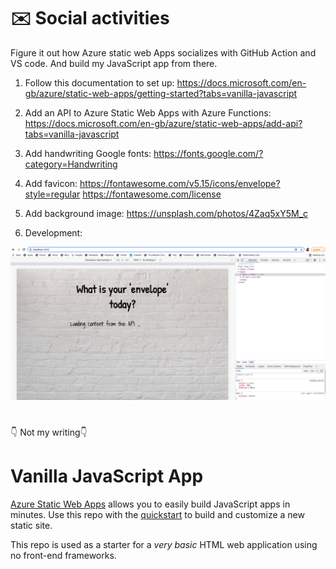 # :envelope: Social activities

Figure it out how Azure static web Apps socializes with GitHub Action and VS code. And build my JavaScript app from there. 

1. Follow this documentation to set up: https://docs.microsoft.com/en-gb/azure/static-web-apps/getting-started?tabs=vanilla-javascript 

2. Add an API to Azure Static Web Apps with Azure Functions: https://docs.microsoft.com/en-gb/azure/static-web-apps/add-api?tabs=vanilla-javascript

3. Add handwriting Google fonts: https://fonts.google.com/?category=Handwriting

4. Add favicon: https://fontawesome.com/v5.15/icons/envelope?style=regular 
   https://fontawesome.com/license

5. Add background image: https://unsplash.com/photos/4Zaq5xY5M_c

6. Development: 
<img src="/src/images/development.png" alt="what is your 'envelope' today" width="750" />

#
:point_down: Not my writing:point_down:
# Vanilla JavaScript App

[Azure Static Web Apps](https://docs.microsoft.com/azure/static-web-apps/overview) allows you to easily build JavaScript apps in minutes. Use this repo with the [quickstart](https://docs.microsoft.com/azure/static-web-apps/getting-started?tabs=vanilla-javascript) to build and customize a new static site.

This repo is used as a starter for a _very basic_ HTML web application using no front-end frameworks.
